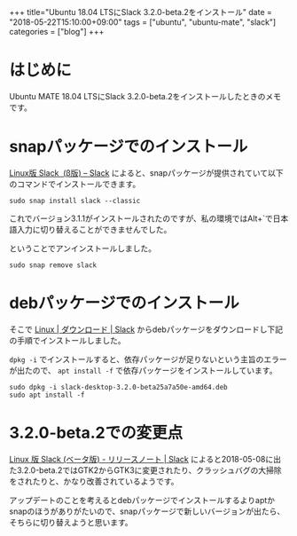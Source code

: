 +++
title="Ubuntu 18.04 LTSにSlack 3.2.0-beta.2をインストール"
date = "2018-05-22T15:10:00+09:00"
tags = ["ubuntu", "ubuntu-mate", "slack"]
categories = ["blog"]
+++


# はじめに

Ubuntu MATE 18.04 LTSにSlack 3.2.0-beta.2をインストールしたときのメモです。


# snapパッケージでのインストール

[Linux版 Slack  (β版) – Slack](https://get.slack.help/hc/ja/articles/212924728-Linux%E7%89%88-Slack-%CE%B2%E7%89%88-) によると、snapパッケージが提供されていて以下のコマンドでインストールできます。

```console
sudo snap install slack --classic
```

これでバージョン3.1.1がインストールされたのですが、私の環境ではAlt+`で日本語入力に切り替えることができませんでした。

ということでアンインストールしました。

```console
sudo snap remove slack
```

# debパッケージでのインストール

そこで [Linux | ダウンロード | Slack](https://slack.com/intl/ja-jp/downloads/linux) からdebパッケージをダウンロードし下記の手順でインストールしました。

`dpkg -i` でインストールすると、依存パッケージが足りないという主旨のエラーが出たので、 `apt install -f` で依存パッケージをインストールしています。

```console
sudo dpkg -i slack-desktop-3.2.0-beta25a7a50e-amd64.deb
sudo apt install -f
```

# 3.2.0-beta.2での変更点

[Linux 版 Slack (ベータ版) - リリースノート | Slack](https://slack.com/intl/ja-jp/release-notes/linux) によると2018-05-08に出た3.2.0-beta.2ではGTK2からGTK3に変更されたり、クラッシュバグの大掃除をされたりと、かなり改善されているようです。

アップデートのことを考えるとdebパッケージでインストールするよりaptかsnapのほうがありがたいので、snapパッケージで新しいバージョンが出たら、そちらに切り替えようと思います。
